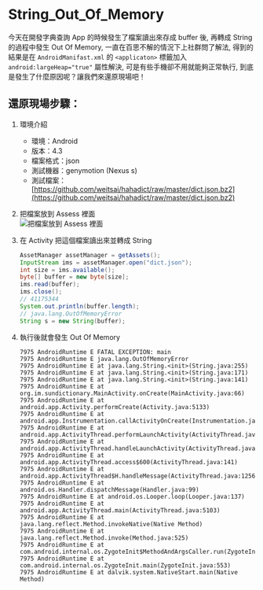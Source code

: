 # String_Out_Of_Memory
今天在開發字典查詢 App 的時候發生了檔案讀出來存成 buffer 後, 再轉成 String 的過程中發生 Out Of Memory, 一直在百思不解的情況下上社群問了解法, 得到的結果是在 `AndroidManifast.xml` 的 `<applicaton>` 標籤加入 `android:largeHeap="true"` 屬性解決, 可是有些手機卻不用就能夠正常執行, 到底是發生了什麼原因呢？讓我們來還原現場吧！

## 還原現場步驟：

1. 環境介紹
	- 環境：Android
	- 版本：4.3
	- 檔案格式：json
	- 測試機器：genymotion (Nexus s)
	- 測試檔案：[https://github.com/weitsai/hahadict/raw/master/dict.json.bz2](https://github.com/weitsai/hahadict/raw/master/dict.json.bz2)

2. 把檔案放到 Assess 裡面</br>
![把檔案放到 Assess 裡面](http://api.drp.io/files/548125031a7ed.png)
3. 在 Activity 把這個檔案讀出來並轉成 String
	```java
	AssetManager assetManager = getAssets();
	InputStream ims = assetManager.open("dict.json");
	int size = ims.available();
	byte[] buffer = new byte[size];
	ims.read(buffer);
	ims.close();
	// 41175344
	System.out.println(buffer.length);
	// java.lang.OutOfMemoryError
	String s = new String(buffer);
	```
4. 執行後就會發生 Out Of Memory
	```
	7975 AndroidRuntime E FATAL EXCEPTION: main
	7975 AndroidRuntime E java.lang.OutOfMemoryError
	7975 AndroidRuntime E at java.lang.String.<init>(String.java:255)
	7975 AndroidRuntime E at java.lang.String.<init>(String.java:171)
	7975 AndroidRuntime E at java.lang.String.<init>(String.java:141)
	7975 AndroidRuntime E at org.im.sundictionary.MainActivity.onCreate(MainActivity.java:66)
	7975 AndroidRuntime E at android.app.Activity.performCreate(Activity.java:5133)
	7975 AndroidRuntime E at android.app.Instrumentation.callActivityOnCreate(Instrumentation.java:1087)
	7975 AndroidRuntime E at android.app.ActivityThread.performLaunchActivity(ActivityThread.java:2175)
	7975 AndroidRuntime E at android.app.ActivityThread.handleLaunchActivity(ActivityThread.java:2261)
	7975 AndroidRuntime E at android.app.ActivityThread.access$600(ActivityThread.java:141)
	7975 AndroidRuntime E at android.app.ActivityThread$H.handleMessage(ActivityThread.java:1256)
	7975 AndroidRuntime E at android.os.Handler.dispatchMessage(Handler.java:99)
	7975 AndroidRuntime E at android.os.Looper.loop(Looper.java:137)
	7975 AndroidRuntime E at android.app.ActivityThread.main(ActivityThread.java:5103)
	7975 AndroidRuntime E at java.lang.reflect.Method.invokeNative(Native Method)
	7975 AndroidRuntime E at java.lang.reflect.Method.invoke(Method.java:525)
	7975 AndroidRuntime E at com.android.internal.os.ZygoteInit$MethodAndArgsCaller.run(ZygoteInit.java:737)
	7975 AndroidRuntime E at com.android.internal.os.ZygoteInit.main(ZygoteInit.java:553)
	7975 AndroidRuntime E at dalvik.system.NativeStart.main(Native Method)

	```
